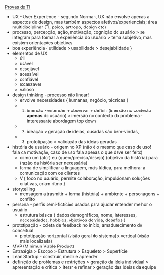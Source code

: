 [Provas de TI](https://app.nutror.com/curso/b182f76cda3009e20670d1742c55256445c932a1/aula/4561283)

* UX - User Experience - segundo Norman, UX não envolve apenas a aspectos de design, mas também aspectos afetivos/experienciais; área multidisciplinar (TI, psico, antropo, design etc)
* processo, percepção, ação, motivação, cognição do usuário > se integram para formar a experiência do usuário > tema subjetivo, mas existem orientações objetivas
* boa experiência { utilidade > usabilidade > desejabilidade }
* elementos de UX
	* útil
	* usável
	* desejável
	* acessível
	* confiável
	* localizável
	* valioso
* design thinking - processo não linear!
	* envolve necessidades { humanas, negócio, técnicas }
	* 1. imersão - entender + observar + definir (imersão no contexto **apenas** do usuário) > imersão no contexto do problema - interessante abordagem top down
	* 2. ideação > geração de ideias, ousadas são bem-vindas, 
	* 3. prototipação > validação das ideias geradas
* história de usuário - origem no XP (não é o mesmo que caso de uso! fala da motivação, caso de uso fala apenas o que deve ser feito)
	* como um (ator) eu (quero/preciso/desejo) (objetivo da história) para (razão da história ser necessária)
	* forma de simplificar a linguagem, mais lúdica, para melhorar a comunicação com os clientes
	* V { foco no usuário, permite colaboração, impulsionam soluções criativas, criam ritmo }
* storytelling
	* mensagem a trasmitir + forma (história) + ambiente + personagens + conflito
* persona - perfis semi-fictícios usados para ajudar entender melhor o usuário
	* estrutura básica { dados demográficos, nome, interesses, necessidades, hobbies, objetivos de vida, desafios }
* prototipação - coleta de feedback no início, amadurecimento do conceitual
	* prototipação horizontal (visão geral do sistema) x vertical (visão mais localizada)
* MVP (Minimun Viable Product)
* Estratégia > Escopo > Estrutura > Esqueleto > Superfície
* Lean Startup - construir, medir e aprender
* definição de problemas e restrições > geração da ideia individual > apresentação e crítica > iterar e refinar > geração das ideias da equipe